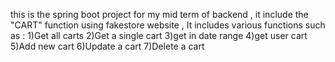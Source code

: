 this is the spring boot project for my mid term of backend , it include the "CART" function using fakestore website , It includes various functions such as :
1)Get all carts
2)Get a single cart
3)get in date range 
4)get user cart
5)Add new cart
6)Update a cart
7)Delete a cart

